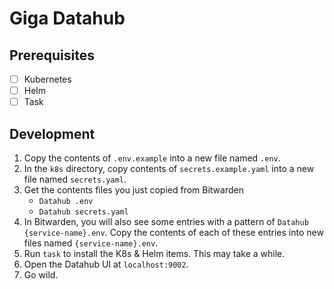 # Giga Datahub

## Prerequisites

- [ ] Kubernetes
- [ ] Helm
- [ ] Task

## Development

1. Copy the contents of `.env.example` into a new file named `.env`.
2. In the `k8s` directory, copy contents of `secrets.example.yaml` into a new file
   named `secrets.yaml`.
3. Get the contents files you just copied from Bitwarden
    - `Datahub .env`
    - `Datahub secrets.yaml`
4. In Bitwarden, you will also see some entries with a pattern
   of `Datahub {service-name}.env`. Copy the contents of each of these entries into new
   files named `{service-name}.env`.
5. Run `task` to install the K8s & Helm items. This may take a while.
6. Open the Datahub UI at `localhost:9002`.
7. Go wild.
